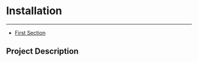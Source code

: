 # Installation

---

-   [First Section](#section-1)

<a name="section-1"></a>

## Project Description
